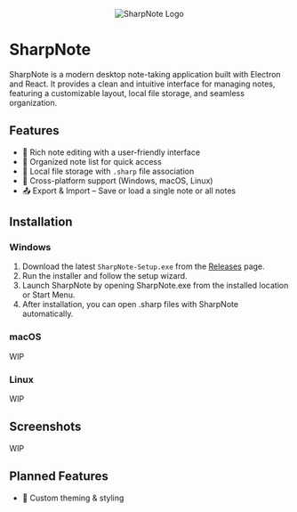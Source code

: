 <p align="center">
  <img src="https://cdn.kiy.li/img/sharpnote/logo-v1-colored-blue-verybright-100px.png" alt="SharpNote Logo"/>
</p>

# SharpNote

SharpNote is a modern desktop note-taking application built with Electron and React. It provides a clean and intuitive interface for managing notes, featuring a customizable layout, local file storage, and seamless organization.

## Features
- 📝 Rich note editing with a user-friendly interface
- 📂 Organized note list for quick access
- 💾 Local file storage with `.sharp` file association
- 🚀 Cross-platform support (Windows, macOS, Linux)
- 📤 Export & Import – Save or load a single note or all notes

## Installation
### Windows
1. Download the latest `SharpNote-Setup.exe` from the [Releases](https://github.com/kiyantk/sharpnote/releases) page.
2. Run the installer and follow the setup wizard.
3. Launch SharpNote by opening SharpNote.exe from the installed location or Start Menu.
4. After installation, you can open .sharp files with SharpNote automatically.

### macOS
WIP

### Linux
WIP

## Screenshots
WIP

## Planned Features
- 🎨 Custom theming & styling

